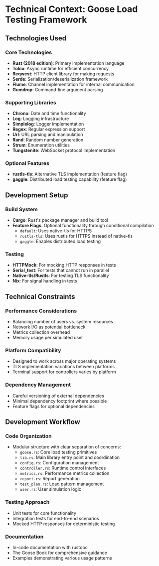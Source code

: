 # Technical Context: Goose Load Testing Framework

## Technologies Used

### Core Technologies
- **Rust (2018 edition)**: Primary implementation language
- **Tokio**: Async runtime for efficient concurrency
- **Reqwest**: HTTP client library for making requests
- **Serde**: Serialization/deserialization framework
- **Flume**: Channel implementation for internal communication
- **Gumdrop**: Command-line argument parsing

### Supporting Libraries
- **Chrono**: Date and time functionality
- **Log**: Logging infrastructure
- **Simplelog**: Logger implementation
- **Regex**: Regular expression support
- **Url**: URL parsing and manipulation
- **Rand**: Random number generation
- **Strum**: Enumeration utilities
- **Tungstenite**: WebSocket protocol implementation

### Optional Features
- **rustls-tls**: Alternative TLS implementation (feature flag)
- **gaggle**: Distributed load testing capability (feature flag)

## Development Setup

### Build System
- **Cargo**: Rust's package manager and build tool
- **Feature Flags**: Optional functionality through conditional compilation
  - `default`: Uses native-tls for HTTPS
  - `rustls-tls`: Uses rustls for HTTPS instead of native-tls
  - `gaggle`: Enables distributed load testing

### Testing
- **HTTPMock**: For mocking HTTP responses in tests
- **Serial_test**: For tests that cannot run in parallel
- **Native-tls/Rustls**: For testing TLS functionality
- **Nix**: For signal handling in tests

## Technical Constraints

### Performance Considerations
- Balancing number of users vs. system resources
- Network I/O as potential bottleneck
- Metrics collection overhead
- Memory usage per simulated user

### Platform Compatibility
- Designed to work across major operating systems
- TLS implementation variations between platforms
- Terminal support for controllers varies by platform

### Dependency Management
- Careful versioning of external dependencies
- Minimal dependency footprint where possible
- Feature flags for optional dependencies

## Development Workflow

### Code Organization
- Modular structure with clear separation of concerns:
  - `goose.rs`: Core load testing primitives
  - `lib.rs`: Main library entry point and coordination
  - `config.rs`: Configuration management
  - `controller.rs`: Runtime control interfaces
  - `metrics.rs`: Performance metrics collection
  - `report.rs`: Report generation
  - `test_plan.rs`: Load pattern management
  - `user.rs`: User simulation logic

### Testing Approach
- Unit tests for core functionality
- Integration tests for end-to-end scenarios
- Mocked HTTP responses for deterministic testing

### Documentation
- In-code documentation with rustdoc
- The Goose Book for comprehensive guidance
- Examples demonstrating various usage patterns
